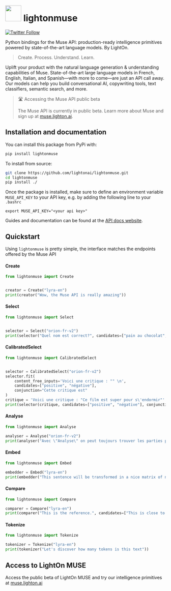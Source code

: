 # <img src="https://muse.lighton.ai/img/logo.ed57408e.png" width=50/> lightonmuse

[![Twitter Follow](https://img.shields.io/twitter/follow/LightOnIO.svg?style=social)](https://twitter.com/LightOnIO)

Python bindings for the Muse API: production-ready intelligence primitives powered by state-of-the-art language models. By LightOn.

> Create. Process. Understand. Learn.

Uplift your product with the natural language generation & understanding capabilities of Muse. State-of-the-art large language models in French, English, Italian, and Spanish—with more to come—are just an API call away. Our models can help you build conversational AI, copywriting tools, text classifiers, semantic search, and more.

> 🛣️  Accessing the Muse API public beta
>
> The Muse API is currently in public beta. Learn more about Muse and sign up at [muse.lighton.ai](https://muse.lighton.ai/).

## Installation and documentation

You can install this package from PyPi with:

```bash
pip install lightonmuse
```

To install from source:

```bash
git clone https://github.com/lightonai/lightonmuse.git
cd lightonmuse
pip install ./
```

Once the package is installed, make sure to define an environment variable
`MUSE_API_KEY` to your API key, e.g. by adding the following line to your `.bashrc`

```
export MUSE_API_KEY="<your api key>"
```

Guides and documentation can be found at the [API docs website](https://muse-docs.lighton.ai).

## Quickstart

Using `lightonmuse` is pretty simple, the interface matches the endpoints offered by the Muse API

#### Create
```python
from lightonmuse import Create


creator = Create("lyra-en")
print(creator("Wow, the Muse API is really amazing"))
```

#### Select
```python
from lightonmuse import Select


selector = Select("orion-fr-v2")
print(selector("Quel nom est correct?", candidates=["pain au chocolat", "chocolatine"]))
```

#### CalibratedSelect
```python
from lightonmuse import CalibratedSelect


selector = CalibratedSelect("orion-fr-v2")
selector.fit(
    content_free_inputs='Voici une critique : "" \n',
    candidates=["positive", "négative"],
    conjunction="Cette critique est"
)
critique = 'Voici une critique : "Ce film est super pour s\'endormir"'
print(selector(critique, candidates=["positive", "négative"], conjunction="Cette critique est"))
```

#### Analyse
```python
from lightonmuse import Analyse

analyser = Analyse("orion-fr-v2")
print(analyser("Avec \"Analyse\" on peut toujours trouver les parties plus surprenantes d'une phrase."))
```

#### Embed
```python
from lightonmuse import Embed

embedder = Embed("lyra-en")
print(embedder("This sentence will be transformed in a nice matrix of numbers."))
```

#### Compare
```python
from lightonmuse import Compare

comparer = Compare("lyra-en")
print(comparer("This is the reference.", candidates=["This is close to the reference", "While this is most definitely not"]))
```

#### Tokenize

```python
from lightonmuse import Tokenize

tokenizer = Tokenize("lyra-en")
print(tokenizer("Let's discover how many tokens is this text"))
```

## Access to LightOn MUSE

Access the public beta of LightOn MUSE and try our intelligence primitives at [muse.lighton.ai](https://muse.lighton.ai/)
